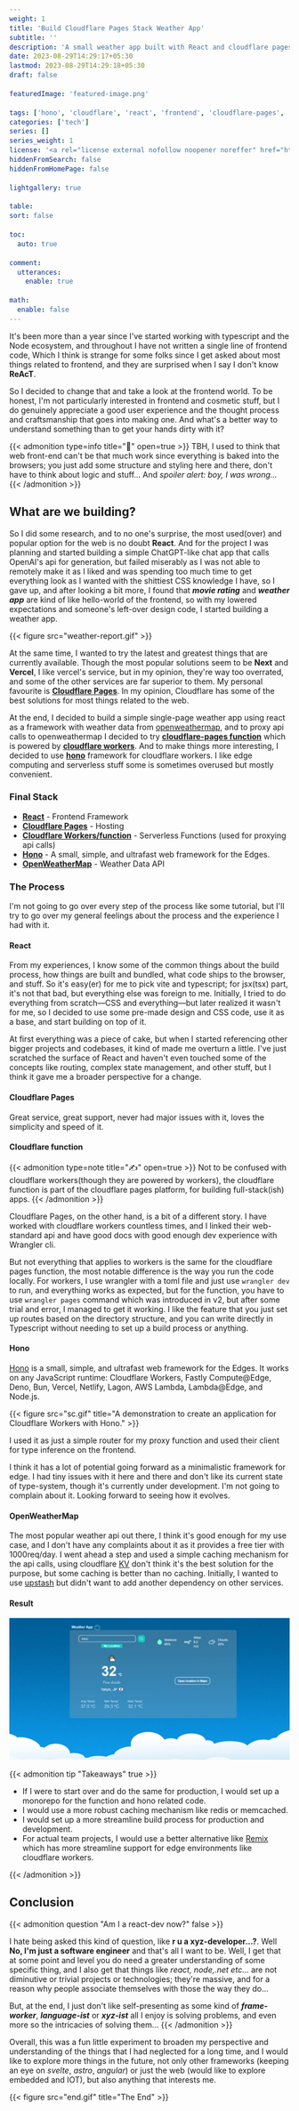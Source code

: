 ```yaml
---
weight: 1
title: 'Build Cloudflare Pages Stack Weather App'
subtitle: ''
description: 'A small weather app built with React and cloudflare pages and hono framework with cloudflare workers.'
date: 2023-08-29T14:29:17+05:30
lastmod: 2023-08-29T14:29:18+05:30
draft: false

featuredImage: 'featured-image.png'

tags: ['hono', 'cloudflare', 'react', 'frontend', 'cloudflare-pages', 'cloudflare-workers']
categories: ['tech']
series: []
series_weight: 1
license: '<a rel="license external nofollow noopener noreffer" href="https://creativecommons.org/licenses/by-nc/4.0/" target="_blank">CC BY-NC 4.0</a>'
hiddenFromSearch: false
hiddenFromHomePage: false

lightgallery: true

table:
sort: false

toc:
  auto: true

comment:
  utterances:
    enable: true

math:
  enable: false
---
```


It's been more than a year since I've started working with typescript and the Node ecosystem, and throughout I have not written a single line of frontend code, Which I think is strange for some folks since I get asked about most things related to frontend, and they are surprised when I say I don't know **ReAcT**.

So I decided to change that and take a look at the frontend world. To be honest, I'm not particularly interested in frontend and cosmetic stuff, but I do genuinely appreciate a good user experience and the thought process and craftsmanship that goes into making one. And what's a better way to understand something than to get your hands dirty with it?

{{< admonition type=info title="💭" open=true >}}
TBH, I used to think that web front-end can't be that much work since everything is baked into the browsers; you just add some structure and styling here and there, don't have to think about logic and stuff... And _spoiler alert: boy, I was wrong..._
{{< /admonition >}}

## What are we building?

So I did some research, and to no one's surprise, the most used(over) and popular option for the web is no doubt **React**. And for the project I was planning and started building a simple ChatGPT-like chat app that calls OpenAI's api for generation, but failed miserably as I was not able to remotely make it as I liked and was spending too much time to get everything look as I wanted with the shittiest CSS knowledge I have, so I gave up, and after looking a bit more, I found that **_movie rating_** and **_weather app_** are kind of like hello-world of the frontend, so with my lowered expectations and someone's left-over design code, I started building a weather app.

{{< figure src="weather-report.gif" >}}

At the same time, I wanted to try the latest and greatest things that are currently available. Though the most popular solutions seem to be **Next** and **Vercel**, I like vercel's service, but in my opinion, they're way too overrated, and some of the other services are far superior to them. My personal favourite is [**Cloudflare Pages**](https://pages.dev). In my opinion, Cloudflare has some of the best solutions for most things related to the web.

At the end, I decided to build a simple single-page weather app using react as a framework with weather data from [openweathermap](https://openweathermap.org/), and to proxy api calls to openweathermap I decided to try [**cloudflare-pages function**](https://developers.cloudflare.com/pages/platform/functions/) which is powered by [**cloudflare workers**](https://workers.cloudflare.com/). And to make things more interesting, I decided to use [**hono**](https://hono.dev) framework for cloudflare workers. I like edge computing and serverless stuff some is sometimes overused but mostly convenient.

### Final Stack

- [**React**](https://reactjs.org/) - Frontend Framework
- [**Cloudflare Pages**](https://pages.dev) - Hosting
- [**Cloudflare Workers/function**](https://developers.cloudflare.com/pages/platform/functions/) - Serverless Functions (used for proxying api calls)
- [**Hono**](https://hono.dev) - A small, simple, and ultrafast web framework for the Edges.
- [**OpenWeatherMap**](https://openweathermap.org/) - Weather Data API

### The Process

I'm not going to go over every step of the process like some tutorial, but I'll try to go over my general feelings about the process and the experience I had with it.

#### React

From my experiences, I know some of the common things about the build process, how things are built and bundled, what code ships to the browser, and stuff. So it's easy(er) for me to pick vite and typescript; for jsx(tsx) part, it's not that bad, but everything else was foreign to me. Initially, I tried to do everything from scratch—CSS and everything—but later realized it wasn't for me, so I decided to use some pre-made design and CSS code, use it as a base, and start building on top of it.

At first everything was a piece of cake, but when I started referencing other bigger projects and codebases, it kind of made me overturn a little. I've just scratched the surface of React and haven't even touched some of the concepts like routing, complex state management, and other stuff, but I think it gave me a broader perspective for a change.

#### Cloudflare Pages

Great service, great support, never had major issues with it, loves the simplicity and speed of it.

#### Cloudflare function

{{< admonition type=note title="✍️" open=true >}}
Not to be confused with cloudflare workers(though they are powered by workers), the cloudflare function is part of the cloudflare pages platform, for building full-stack(ish) apps.
{{< /admonition >}}

Cloudflare Pages, on the other hand, is a bit of a different story. I have worked with cloudflare workers countless times, and I linked their web-standard api and have good docs with good enough dev experience with Wrangler cli.

But not everything that applies to workers is the same for the cloudflare pages function, the most notable difference is the way you run the code locally. For workers, I use wrangler with a toml file and just use `wrangler dev` to run, and everything works as expected, but for the function, you have to use `wrangler pages` command which was introduced in v2, but after some trial and error, I managed to get it working. I like the feature that you just set up routes based on the directory structure, and you can write directly in Typescript without needing to set up a build process or anything.

#### Hono

[Hono](https://hono.dev) is a small, simple, and ultrafast web framework for the Edges. It works on any JavaScript runtime: Cloudflare Workers, Fastly Compute@Edge, Deno, Bun, Vercel, Netlify, Lagon, AWS Lambda, Lambda@Edge, and Node.js.

{{< figure src="sc.gif" title="A demonstration to create an application for Cloudflare Workers with Hono." >}}

I used it as just a simple router for my proxy function and used their client for type inference on the frontend.

I think it has a lot of potential going forward as a minimalistic framework for edge. I had tiny issues with it here and there and don't like its current state of type-system, though it's currently under development. I'm not going to complain about it. Looking forward to seeing how it evolves.

#### OpenWeatherMap

The most popular weather api out there, I think it's good enough for my use case, and I don't have any complaints about it as it provides a free tier with 1000req/day. I went ahead a step and used a simple caching mechanism for the api calls, using cloudflare [KV](https://developers.cloudflare.com/workers/runtime-apis/kv/) don't think it's the best solution for the purpose, but some caching is better than no caching. Initially, I wanted to use [upstash](https://upstash.com/) but didn't want to add another dependency on other services.

#### Result

![Final Look Screenshot](screenshot.png)

{{< admonition tip "Takeaways" true >}}

- If I were to start over and do the same for production, I would set up a monorepo for the function and hono related code.
- I would use a more robust caching mechanism like redis or memcached.
- I would set up a more streamline build process for production and development.
- For actual team projects, I would use a better alternative like [Remix](https://remix.run) which has more streamline support for edge environments like cloudflare workers.

{{< /admonition >}}

## Conclusion

{{< admonition question "Am I a react-dev now?" false >}}

I hate being asked this kind of question, like **r u a xyz-developer...?**. Well **No, I'm just a software engineer** and that's all I want to be. Well, I get that at some point and level you do need a greater understanding of some specific thing, and I also get that things like _react, node,.net etc..._ are not diminutive or trivial projects or technologies; they're massive, and for a reason why people associate themselves with those the way they do...

But, at the end, I just don't like self-presenting as some kind of **_frame-worker_**, **_language-ist_** or **_xyz-ist_** all I enjoy is solving problems, and even more so the intricacies of solving them...
{{< /admonition >}}

Overall, this was a fun little experiment to broaden my perspective and understanding of the things that I had neglected for a long time, and I would like to explore more things in the future, not only other frameworks (keeping an eye on _svelte_, _astro_, _angular_) or just the web (would like to explore embedded and IOT), but also anything that interests me.

{{< figure src="end.gif" title="The End" >}}
